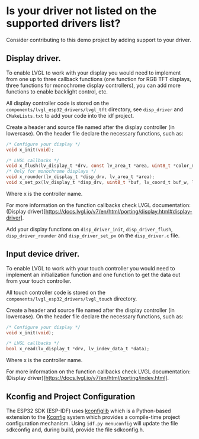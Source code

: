 # Is your driver not listed on the supported drivers list?

Consider contributing to this demo project by adding support to your driver.

## Display driver.

To enable LVGL to work with your display you would need to implement from one up to three callback functions (one function for RGB TFT displays, three functions for monochrome display controllers), you can add more functions to enable backlight control, etc.

All display controller code is stored on the `components/lvgl_esp32_drivers/lvgl_tft` directory, see `disp_driver` and `CMakeLists.txt` to add your code into the idf project.

Create a header and source file named after the display controller (in lowercase). On the header file declare the necessary functions, such as:

```c
/* Configure your display */
void x_init(void);

/* LVGL callbacks */
void x_flush(lv_display_t *drv, const lv_area_t *area, uint8_t *color_map);
/* Only for monochrome displays */
void x_rounder(lv_display_t *disp_drv, lv_area_t *area);
void x_set_px(lv_display_t *disp_drv, uint8_t *buf, lv_coord_t buf_w, lv_coord_t x, lv_coord_t y, lv_color_t color, lv_opa_t opa);
```

Where x is the controller name.

For more information on the function callbacks check LVGL documentation: (Display driver)[https://docs.lvgl.io/v7/en/html/porting/display.html#display-driver].

Add your display functions on `disp_driver_init`, `disp_driver_flush`, `disp_driver_rounder` and `disp_driver_set_px` on the `disp_driver.c` file.

## Input device driver.

To enable LVGL to work with your touch controller you would need to implement an initialization function and one function to get the data out from your touch controller.

All touch controller code is stored on the `components/lvgl_esp32_drivers/lvgl_touch` directory.

Create a header and source file named after the display controller (in lowercase). On the header file declare the necessary functions, such as:

```c
/* Configure your display */
void x_init(void);

/* LVGL callbacks */
bool x_read(lv_display_t *drv, lv_indev_data_t *data);
```

Where x is the controller name.

For more information on the function callbacks check LVGL documentation: (Display driver)[https://docs.lvgl.io/v7/en/html/porting/indev.html].

## Kconfig and Project Configuration

The ESP32 SDK (ESP-IDF) uses [kconfiglib](https://github.com/ulfalizer/Kconfiglib) which is a Python-based extension to the [Kconfig](https://www.kernel.org/doc/Documentation/kbuild/kconfig-language.txt) system which provides a compile-time project configuration mechanism. Using `idf.py menuconfig` will update the file sdkconfig and, during build, provide the file sdkconfig.h.
